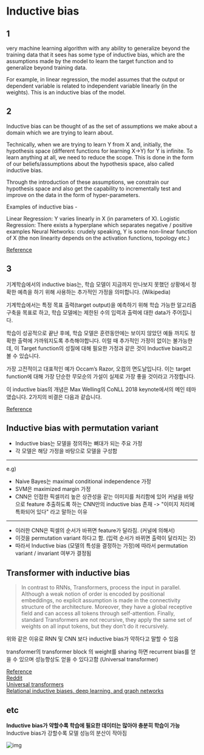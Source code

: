 # Inductive bias


## 1
very machine learning algorithm with any ability to generalize beyond the training data that it sees has some type of inductive bias, which are the assumptions made by the model to learn the target function and to generalize beyond training data.

For example, in linear regression, the model assumes that the output or dependent variable is related to independent variable linearly (in the weights). This is an inductive bias of the model.


## 2

Inductive bias can be thought of as the set of assumptions we make about a domain which we are trying to learn about.

Technically, when we are trying to learn Y from X and, initially, the hypothesis space (different functions for learning X->Y) for Y is infinite. To learn anything at all, we need to reduce the scope. This is done in the form of our beliefs/assumptions about the hypothesis space, also called inductive bias.

Through the introduction of these assumptions, we constrain our hypothesis space and also get the capability to incrementally test and improve on the data in the form of hyper-parameters.

Examples of inductive bias -

Linear Regression: Y varies linearly in X (in parameters of X).
Logistic Regression: There exists a hyperplane which separates negative / positive examples
Neural Networks: crudely speaking, Y is some non-linear function of X (the non linearity depends on the activation functions, topology etc.)


[Reference](https://stackoverflow.com/questions/35655267/what-is-inductive-bias-in-machine-learning)

## 3

기계학습에서의 inductive bias는, 학습 모델이 지금까지 만나보지 못했던 상황에서 정확한 예측을 하기 위해 사용하는 추가적인 가정을 의미합니다. (Wikipedia)  

기계학습에서는 특정 목표 출력(target output)을 예측하기 위해 학습 가능한 알고리즘 구축을 목표로 하고, 학습 모델에는 제한된 수의 입력과 출력에 대한 data가 주어집니다. 

학습이 성공적으로 끝난 후에, 학습 모델은 훈련동안에는 보이지 않았던 예들 까지도 정확한 출력에 가까워지도록 추측해야합니다. 이럴 때 추가적인 가정이 없이는 불가능한데, 이 Target function의 성질에 대해 필요한 가정과 같은 것이 Inductive bias라고 볼 수 있습니다.  

가장 고전적이고 대표적인 예가 Occam’s Razor, 오컴의 면도날입니다. 이는 target function에 대해 가장 단순한 무모순의 가설이 실제로 가장 좋을 것이라고 가정합니다. 

이 inductive bias의 개념은 Max Welling의 CoNLL 2018 keynote에서의 메인 테마였습니다. 2가지의 비결은 다음과 같습니다.  

[Reference](https://mino-park7.github.io/blog/)



## Inductive bias with permutation variant

- Inductive bias는 모델을 정의하는 뼈대가 되는 주요 가정
- 각 모델은 해당 가정을 바탕으로 모델을 구성함
---
e.g)
- Naive Bayes는 maximal conditional independence 가정
- SVM은 maximized margin 가정
- CNN은 인접한 픽셀끼리 높은 상관성을 같는 이미지를 처리함에 있어 커널을 바탕으로 feature 추출하도록 하는 CNN만의 inductive bias 존재 -> "이미지 처리에 특화되어 있다" 라고 말하는 이유
---
- 이러한 CNN은 픽셀의 순서가 바뀌면 feature가 달라짐. (커널에 의해서)
- 이것을 permutation variant 하다고 함. (입력 순서가 바뀌면 출력이 달라지는 것)
- 따라서 Inductive bias (모델의 특성을 결정하는 가정)에 따라서 permutation variant / invariant 여부가 결정됨

## Transformer with inductive bias

> In contrast to RNNs, Transformers, process the input in parallel. Although a weak notion of order is encoded by positional embeddings, no explicit assumption is made in the connectivity structure of the architecture. Moreover, they have a global receptive field and can access all tokens through self-attention. Finally, standard Transformers are not recursive, they apply the same set of weights on all input tokens, but they don’t do it recursively.

위와 같은 이유로 RNN 및 CNN 보다 inductive bias가 약하다고 말할 수 있음

transformer의 transformer block 의 weight를 sharing 하면 recurrent bias를 얻을 수 있으며 성능향상도 얻을 수 있다고함 (Universal transformer)

[Reference](https://samiraabnar.github.io/articles/2020-05/recurrence)  
[Reddit](https://www.reddit.com/r/MachineLearning/comments/d0gnyp/d_what_is_the_inductive_bias_in_transformer/)  
[Universal transformers](https://arxiv.org/pdf/1807.03819.pdf)  
[Relational inductive biases, deep learning, and graph networks](https://arxiv.org/pdf/1806.01261.pdf)  

## etc
**Inductive bias가 약할수록 학습에 필요한 데이터는 많아야 충분히 학습이 가능**  
Inductive bias가 강할수록 모델 성능의 분산이 작아짐

![img](https://i.stack.imgur.com/QbD58.png)
